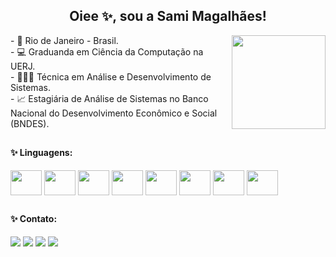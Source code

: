 ## <div align="center"> Oiee ✨, sou a Sami Magalhães! </div>
<img align="right" width="150" src="https://camo.githubusercontent.com/63371d36886ee658f5a97401f393e1ab1684b2fd3de674b8f5efc7d410b2a3d0/68747470733a2f2f6d656469612e67697068792e636f6d2f6d656469612f57556c706c634d704f43456d5447427442572f67697068792e676966"/>

<div style="display: inline_block">
- 📍 Rio de Janeiro - Brasil. <br>
- 💻 Graduanda em Ciência da Computação na UERJ. <br>
- 👩🏻‍💻 Técnica em Análise e Desenvolvimento de Sistemas. <br>
- 📈 Estagiária de Análise de Sistemas no Banco Nacional do Desenvolvimento Econômico e Social (BNDES).
</div>

##

#### ✨ Linguagens:
<div style="display: inline">
  <img align="center" height="40" width="50" src="https://cdn.jsdelivr.net/gh/devicons/devicon/icons/csharp/csharp-original.svg">
  <img align="center" height="40" width="50" src="https://cdn.jsdelivr.net/gh/devicons/devicon/icons/python/python-original.svg">
  <img align="center" height="40" width="50" src="https://cdn.jsdelivr.net/gh/devicons/devicon/icons/html5/html5-original.svg">
  <img align="center" height="40" width="50" src="https://cdn.jsdelivr.net/gh/devicons/devicon/icons/css3/css3-original.svg">
  <img align="center" height="40" width="50" src="https://cdn.jsdelivr.net/gh/devicons/devicon/icons/javascript/javascript-original.svg">
  <img align="center" height="40" width="50" src="https://cdn.jsdelivr.net/gh/devicons/devicon/icons/php/php-original.svg">
  <img align="center" height="40" width="50" src="https://cdn.jsdelivr.net/gh/devicons/devicon/icons/c/c-original.svg">
  <img align="center" height="40" width="50" src="https://cdn.jsdelivr.net/gh/devicons/devicon/icons/java/java-original.svg">
</div>

  ##
  
#### ✨ Contato:
<div style="display: inline"> 
  <a href = "mailto:magalhaessamira12@gmail.com"><img src="https://img.shields.io/badge/Gmail-D14836?style=for-the-badge&logo=gmail&logoColor=white" target="_blank"></a>
    <a href="https://www.linkedin.com/in/samira-magalhães/" target="_blank"><img src="https://img.shields.io/badge/-LinkedIn-%230077B5?style=for-the-badge&logo=linkedin&logoColor=white" target="_blank"></a> 
  <a href="https://twitter.com/samimgl"><img src="https://img.shields.io/badge/Twitter-1DA1F2?style=for-the-badge&logo=twitter&logoColor=white"></a>
    <a href="https://www.instagram.com/samiimgl/" target="_blank"><img src="https://img.shields.io/badge/-Instagram-%23E4405F?style=for-the-badge&logo=instagram&logoColor=white" target="_blank"></a>
</div>
